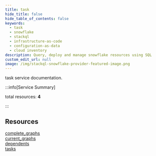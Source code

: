 ```yaml
---
title: task
hide_title: false
hide_table_of_contents: false
keywords:
  - task
  - snowflake
  - stackql
  - infrastructure-as-code
  - configuration-as-data
  - cloud inventory
description: Query, deploy and manage snowflake resources using SQL
custom_edit_url: null
image: /img/stackql-snowflake-provider-featured-image.png
---
```


task service documentation.

:::info[Service Summary]

total resources: __4__  

:::

## Resources
<div class="row">
<div class="providerDocColumn">
<a href="/task/complete_graphs/">complete_graphs</a><br />
<a href="/task/current_graphs/">current_graphs</a>
</div>
<div class="providerDocColumn">
<a href="/task/dependents/">dependents</a><br />
<a href="/task/tasks/">tasks</a>
</div>
</div>